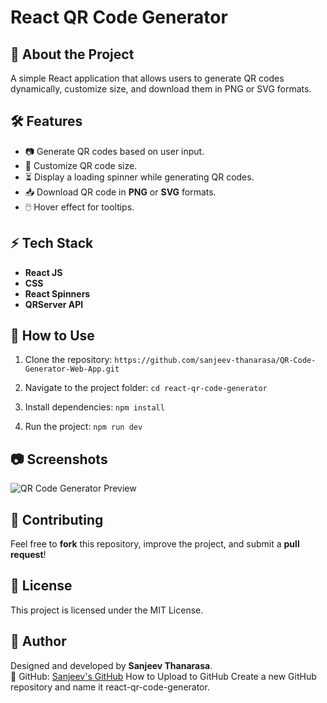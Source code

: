 # React QR Code Generator

## 🚀 About the Project

A simple React application that allows users to generate QR codes dynamically, customize size, and download them in PNG or SVG formats.

## 🛠 Features

- 📷 Generate QR codes based on user input.
- 🎨 Customize QR code size.
- ⏳ Display a loading spinner while generating QR codes.
- 📥 Download QR code in **PNG** or **SVG** formats.
- 🖱️ Hover effect for tooltips.

## ⚡️ Tech Stack

- **React JS**
- **CSS**
- **React Spinners**
- **QRServer API**

## 📖 How to Use

1. Clone the repository:
   `https://github.com/sanjeev-thanarasa/QR-Code-Generator-Web-App.git`

2. Navigate to the project folder:
   `cd react-qr-code-generator`

3. Install dependencies:
   `npm install`

4. Run the project:
   `npm run dev`

## 📷 Screenshots

![QR Code Generator Preview](./preview.png)

## 🤝 Contributing

Feel free to **fork** this repository, improve the project, and submit a **pull request**!

## 📜 License

This project is licensed under the MIT License.

## 📌 Author

Designed and developed by **Sanjeev Thanarasa**.  
📌 GitHub: [Sanjeev's GitHub](https://github.com/sanjeev-thanarasa)
How to Upload to GitHub
Create a new GitHub repository and name it react-qr-code-generator.
